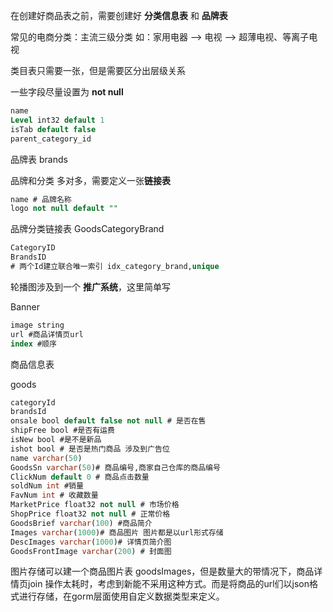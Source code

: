 在创建好商品表之前，需要创建好 **分类信息表** 和 **品牌表**

常见的电商分类：主流三级分类 如：家用电器 --> 电视 --> 超薄电视、等离子电视

类目表只需要一张，但是需要区分出层级关系

一些字段尽量设置为 **not null**

```sql
name
Level int32 default 1
isTab default false
parent_category_id  
```

品牌表 brands

品牌和分类 多对多，需要定义一张**链接表**

```sql
name # 品牌名称
logo not null default "" 
```

品牌分类链接表 GoodsCategoryBrand

```sql
CategoryID
BrandsID
# 两个Id建立联合唯一索引 idx_category_brand,unique
```

轮播图涉及到一个 **推广系统**，这里简单写

Banner

```sql
image string
url #商品详情页url
index #顺序
```

商品信息表

goods

```sql
categoryId
brandsId
onsale bool default false not null # 是否在售
shipFree bool #是否有运费
isNew bool #是不是新品
ishot bool # 是否是热门商品 涉及到广告位
name varchar(50)
GoodsSn varchar(50)# 商品编号,商家自己仓库的商品编号
ClickNum default 0 # 商品点击数量
soldNum int #销量
FavNum int # 收藏数量
MarketPrice float32 not null # 市场价格
ShopPrice float32 not null # 正常价格
GoodsBrief varchar(100) #商品简介
Images varchar(1000)# 商品图片 图片都是以url形式存储
DescImages varchar(1000)# 详情页简介图
GoodsFrontImage varchar(200) # 封面图
```

图片存储可以建一个商品图片表 goodsImages，但是数量大的带情况下，商品详情页join 操作太耗时，考虑到新能不采用这种方式。而是将商品的url们以json格式进行存储，在gorm层面使用自定义数据类型来定义。


